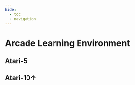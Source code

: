 ```yaml
---
hide:
  - toc
  - navigation
---
```


# **Arcade Learning Environment**
## **Atari-5**
<div class="card-container atari-5">
<script src="../../assets/javascripts/extra.js"></script>

<script>
    const cardDataAtari5 = [
        { img: "../../assets/images/ale/battle_zone.gif", title: "BattleZone", os: "OS: Box(0, 255, (210, 160, 3), uint8)", as: "AS: Discrete(18)", link: "./battle_zone" },
        { img: "../../assets/images/ale/double_dunk.gif", title: "DoubleDunk", os: "OS: Box(0, 255, (210, 160, 3), uint8)", as: "AS: Discrete(18)", link: "./double_dunk" },
        { img: "../../assets/images/ale/name_this_game.gif", title: "NameThisGame", os: "OS: Box(0, 255, (210, 160, 3), uint8)", as: "AS: Discrete(6)", link: "./name_this_game" },
        { img: "../../assets/images/ale/phoenix.gif", title: "Phoenix", os: "OS: Box(0, 255, (210, 160, 3), uint8)", as: "AS: Discrete(8)", link: "./phoenix" },
        { img: "../../assets/images/ale/qbert.gif", title: "Qbert", os: "OS: Box(0, 255, (210, 160, 3), uint8)", as: "AS: Discrete(6)", link: "./qbert" }
    ];

    // 生成 Atari-5 的卡片
    generateCards('.card-container.atari-5', cardDataAtari5);
</script>
</div>

## **Atari-10↑**
<div class="card-container atari-10">
<script src="../../assets/javascripts/extra.js"></script>

<script>
    const cardDataAtari10 = [
        { img: "../../assets/images/ale/amidar.gif", title: "Amidar", os: "OS: Box(0, 255, (210, 160, 3), uint8)", as: "AS: Discrete(10)", link: "./amidar" },
        { img: "../../assets/images/ale/bowling.gif", title: "Bowling", os: "OS: Box(0, 255, (210, 160, 3), uint8)", as: "AS: Discrete(6)", link: "./bowling" },
        { img: "../../assets/images/ale/frostbite.gif", title: "Frostbite", os: "OS: Box(0, 255, (210, 160, 3), uint8)", as: "AS: Discrete(18)", link: "./frostbite" },
        { img: "../../assets/images/ale/kung_fu_master.gif", title: "Kung Fu Master", os: "OS: Box(0, 255, (210, 160, 3), uint8)", as: "AS: Discrete(14)", link: "./kung_fu_master" },
        { img: "../../assets/images/ale/riverraid.gif", title: "River Raid", os: "OS: Box(0, 255, (210, 160, 3), uint8)", as: "AS: Discrete(18)", link: "./riverraid" }
    ];

    // 生成 Atari-5 的卡片
    generateCards('.card-container.atari-10', cardDataAtari10);
</script>
</div>